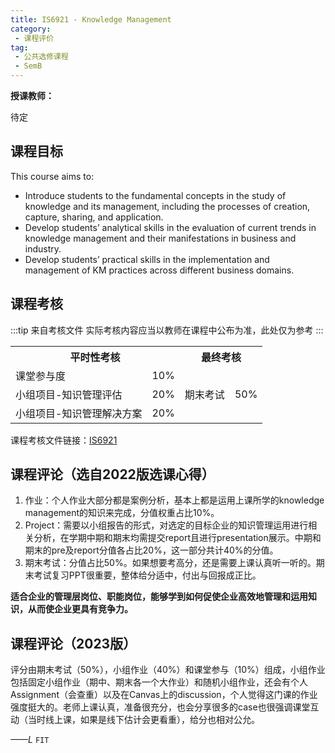 ```yaml
---
title: IS6921 - Knowledge Management
category:
 - 课程评价
tag:
 - 公共选修课程
 - SemB
---
```


**授课教师：**

待定
<!-- [殷雪妍（Dr. YIN Xueyan）](https://www.cb.cityu.edu.hk/staff/xueyayin/) -->

## 课程目标

This course aims to:

- Introduce students to the fundamental concepts in the study of knowledge and its management, including the processes of creation, capture, sharing, and application.
- Develop students’ analytical skills in the evaluation of current trends in knowledge management and their manifestations in business and industry.
- Develop students’ practical skills in the implementation and management of KM practices across different business domains.

## 课程考核

:::tip 来自考核文件
实际考核内容应当以教师在课程中公布为准，此处仅为参考
:::

<table>
    <tr>
        <th colspan=2>
            平时性考核
        </th>
        <th colspan=2>
            最终考核
        </th>
    </tr>
    <tr>
        <td>
            课堂参与度
        </td>
        <td>
            10%
        </td>
        <td rowspan=3>
            期末考试
        </td>
        <td rowspan=3>
            50%
        </td>
    </tr>
    <tr>
        <td>
            小组项目-知识管理评估
        </td>
        <td>
            20%
        </td>
    </tr>
    <tr>
        <td>
            小组项目-知识管理解决方案
        </td>
        <td>
            20%
        </td>
    </tr>
</table>

课程考核文件链接：[IS6921](https://www.cityu.edu.hk/catalogue/pg/202223/course/IS6921.pdf)

## 课程评论（选自2022版选课心得）

1. 作业：个人作业大部分都是案例分析，基本上都是运用上课所学的knowledge management的知识来完成，分值权重占比10%。
2. Project：需要以小组报告的形式，对选定的目标企业的知识管理运用进行相关分析，在学期中期和期末均需提交report且进行presentation展示。中期和期末的pre及report分值各占比20%，这一部分共计40%的分值。
3. 期末考试：分值占比50%。如果想要考高分，还是需要上课认真听一听的。期末考试复习PPT很重要，整体给分适中，付出与回报成正比。

**适合企业的管理层岗位、职能岗位，能够学到如何促使企业高效地管理和运用知识，从而使企业更具有竞争力。**

## 课程评论（2023版）

评分由期末考试（50%），小组作业（40%）和课堂参与（10%）组成，小组作业包括固定小组作业（期中、期末各一个大作业）和随机小组作业，还会有个人Assignment（会查重）以及在Canvas上的discussion，个人觉得这门课的作业强度挺大的。老师上课认真，准备很充分，也会分享很多的case也很强调课堂互动（当时线上课，如果是线下估计会更看重），给分也相对公允。

_——L_ `FIT`

